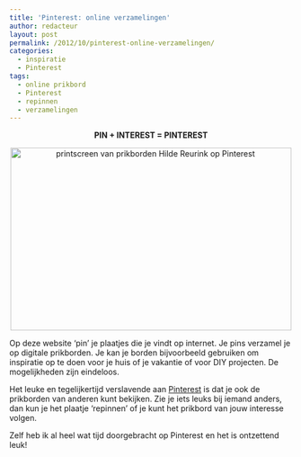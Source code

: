 ```yaml
---
title: 'Pinterest: online verzamelingen'
author: redacteur
layout: post
permalink: /2012/10/pinterest-online-verzamelingen/
categories:
  - inspiratie
  - Pinterest
tags:
  - online prikbord
  - Pinterest
  - repinnen
  - verzamelingen
---
```

<p style="text-align: center;">
  <strong>PIN + INTEREST = PINTEREST</strong>
</p>

<p style="text-align: center;">
  <img class="aligncenter size-full wp-image-3002" title="Mijn prikborden op Pinterest" src="/wordpress/wp-content/uploads/2012/10/pinterest.jpg" alt="printscreen van prikborden Hilde Reurink op Pinterest" width="500" height="325" />
</p>

Op deze website &#8216;pin&#8217; je plaatjes die je vindt op internet. Je pins verzamel je op digitale prikborden. Je kan je borden bijvoorbeeld gebruiken om inspiratie op te doen voor je huis of je vakantie of voor DIY projecten. De mogelijkheden zijn eindeloos.

Het leuke en tegelijkertijd verslavende aan <a title="De Schildertuin vind je ook op Pinterest" href="http://pinterest.com/schildertuin" target="_blank">Pinterest</a> is dat je ook de prikborden van anderen kunt bekijken. Zie je iets leuks bij iemand anders, dan kun je het plaatje &#8216;repinnen&#8217; of je kunt het prikbord van jouw interesse volgen.

Zelf heb ik al heel wat tijd doorgebracht op Pinterest en het is ontzettend leuk!

